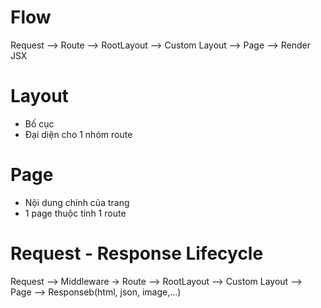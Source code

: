 # Flow

Request --> Route --> RootLayout --> Custom Layout --> Page --> Render JSX

# Layout

- Bố cục
- Đại diện cho 1 nhóm route

# Page

- Nội dung chính của trang
- 1 page thuộc tính 1 route

# Request - Response Lifecycle

Request --> Middleware -> Route --> RootLayout --> Custom Layout --> Page --> Responseb(html, json, image,...)

